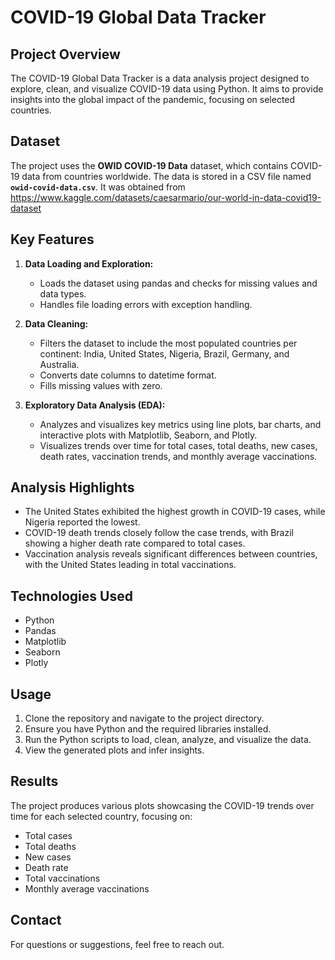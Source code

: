 # COVID-19 Global Data Tracker

## Project Overview

The COVID-19 Global Data Tracker is a data analysis project designed to explore, clean, and visualize COVID-19 data using Python. It aims to provide insights into the global impact of the pandemic, focusing on selected countries.

## Dataset

The project uses the **OWID COVID-19 Data** dataset, which contains COVID-19 data from countries worldwide. The data is stored in a CSV file named **`owid-covid-data.csv`**.
It was obtained from https://www.kaggle.com/datasets/caesarmario/our-world-in-data-covid19-dataset

## Key Features

1. **Data Loading and Exploration:**

   * Loads the dataset using pandas and checks for missing values and data types.
   * Handles file loading errors with exception handling.

2. **Data Cleaning:**

   * Filters the dataset to include the most populated countries per continent: India, United States, Nigeria, Brazil, Germany, and Australia.
   * Converts date columns to datetime format.
   * Fills missing values with zero.

3. **Exploratory Data Analysis (EDA):**

   * Analyzes and visualizes key metrics using line plots, bar charts, and interactive plots with Matplotlib, Seaborn, and Plotly.
   * Visualizes trends over time for total cases, total deaths, new cases, death rates, vaccination trends, and monthly average vaccinations.

## Analysis Highlights

* The United States exhibited the highest growth in COVID-19 cases, while Nigeria reported the lowest.
* COVID-19 death trends closely follow the case trends, with Brazil showing a higher death rate compared to total cases.
* Vaccination analysis reveals significant differences between countries, with the United States leading in total vaccinations.

## Technologies Used

* Python
* Pandas
* Matplotlib
* Seaborn
* Plotly

## Usage

1. Clone the repository and navigate to the project directory.
2. Ensure you have Python and the required libraries installed.
3. Run the Python scripts to load, clean, analyze, and visualize the data.
4. View the generated plots and infer insights.

## Results

The project produces various plots showcasing the COVID-19 trends over time for each selected country, focusing on:

* Total cases
* Total deaths
* New cases
* Death rate
* Total vaccinations
* Monthly average vaccinations


## Contact

For questions or suggestions, feel free to reach out.
